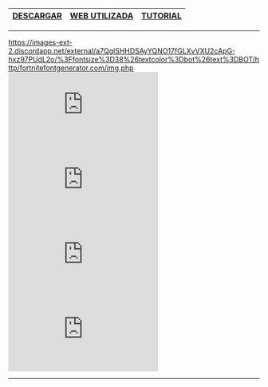 | [DESCARGAR](https://github.com/Whoisadri2/bot-discordjs) | [WEB UTILIZADA](https://discord.js.org/#/) | [TUTORIAL](https://www.youtube.com/watch?v=-uP-KtHl6YU&t=1s) |
| :---: | :---: | :---: |

---
https://images-ext-2.discordapp.net/external/a7QglSHHDSAyYQNO17fGLXvVXU2cApG-hxz97PUdL2o/%3Ffontsize%3D38%26textcolor%3Dbot%26text%3DBOT/http/fortnitefontgenerator.com/img.php
![IMAGEN](https://images-ext-1.discordapp.net/external/uxGrWt_noxvvcHQMzkDh6hDA_RAVcYcXRgmsfgVFox0/%3Ffontsize%3D38%26textcolor%3Dbot%26text%3DDE/http/fortnitefontgenerator.com/img.php)
![IMAGEN](https://images-ext-2.discordapp.net/external/YNrnn1YLK0SkeGlsyEUdEUMxkR-nDCYNCxF4yAcMdJA/%3Ffontsize%3D38%26textcolor%3D16bbf2%26text%3DDISCORD/http/fortnitefontgenerator.com/img.php)
![IMAGEN](https://images-ext-1.discordapp.net/external/aDLdodqzJOGCKATCuyL81j75IxG9t94zaYT6mp9sjpI/%3Ffontsize%3D38%26textcolor%3Dbot%26text%3DEN/http/fortnitefontgenerator.com/img.php)
![IMAGEN](https://images-ext-1.discordapp.net/external/XAxBn07lQUUJm-d8gLprTV9CdPAneiIt1eoZhkffTto/%3Ffontsize%3D38%26textcolor%3De39414%26text%3DJAVASCRIPT/http/fortnitefontgenerator.com/img.php)

---
